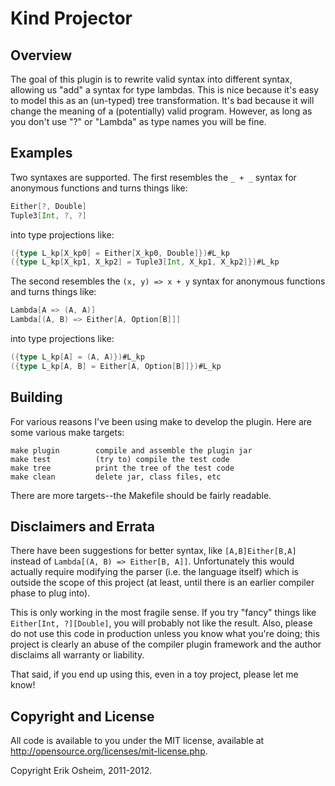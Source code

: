 # Kind Projector

## Overview

The goal of this plugin is to rewrite valid syntax into different syntax,
allowing us "add" a syntax for type lambdas. This is nice because it's easy to
model this as an (un-typed) tree transformation. It's bad because it will
change the meaning of a (potentially) valid program. However, as long as you
don't use "?" or "Lambda" as type names you will be fine. 

## Examples

Two syntaxes are supported. The first resembles the `_ + _` syntax for
anonymous functions and turns things like: 

```scala
Either[?, Double]
Tuple3[Int, ?, ?]
```

into type projections like:

```scala
({type L_kp[X_kp0] = Either[X_kp0, Double]})#L_kp
({type L_kp[X_kp1, X_kp2] = Tuple3[Int, X_kp1, X_kp2]})#L_kp
```

The second resembles the `(x, y) => x + y` syntax for anonymous functions and
turns things like:

```scala
Lambda[A => (A, A)]
Lambda[(A, B) => Either[A, Option[B]]]
```

into type projections like:

```scala
({type L_kp[A] = (A, A)})#L_kp
({type L_kp[A, B] = Either[A, Option[B]]})#L_kp
```

## Building

For various reasons I've been using make to develop the plugin. Here are
some various make targets:

    make plugin        compile and assemble the plugin jar
    make test          (try to) compile the test code
    make tree          print the tree of the test code
    make clean         delete jar, class files, etc

There are more targets--the Makefile should be fairly readable.

## Disclaimers and Errata

There have been suggestions for better syntax, like `[A,B]Either[B,A]`
instead of `Lambda[(A, B) => Either[B, A]]`. Unfortunately this would actually
require modifying the parser (i.e. the language itself) which is outside the
scope of this project (at least, until there is an earlier compiler phase to
plug into).

This is only working in the most fragile sense. If you try "fancy" things
like `Either[Int, ?][Double]`, you will probably not like the result. Also,
please do not use this code in production unless you know what you're doing;
this project is clearly an abuse of the compiler plugin framework and the
author disclaims all warranty or liability.

That said, if you end up using this, even in a toy project, please let me know!

## Copyright and License

All code is available to you under the MIT license, available at
http://opensource.org/licenses/mit-license.php. 

Copyright Erik Osheim, 2011-2012.
